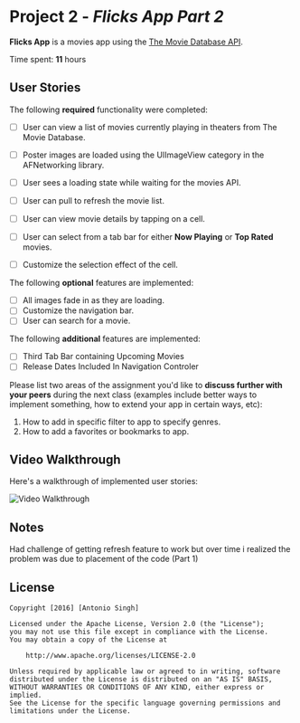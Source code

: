 # Project 2  - *Flicks App Part 2*

**Flicks App** is a movies app using the [The Movie Database API](http://docs.themoviedb.apiary.io/#).

Time spent: **11** hours 

## User Stories

The following **required** functionality were completed:

- [ ] User can view a list of movies currently playing in theaters from The Movie Database.
- [ ] Poster images are loaded using the UIImageView category in the AFNetworking library.
- [ ] User sees a loading state while waiting for the movies API.
- [ ] User can pull to refresh the movie list.
- [ ] User can view movie details by tapping on a cell.
- [ ] User can select from a tab bar for either **Now Playing** or **Top Rated** movies.
- [ ] Customize the selection effect of the cell.


The following **optional** features are implemented:

- [ ] All images fade in as they are loading.
- [ ] Customize the navigation bar.
- [ ] User can search for a movie.

The following **additional** features are implemented:

- [ ] Third Tab Bar containing Upcoming Movies
- [ ] Release Dates Included In Navigation Controler

Please list two areas of the assignment you'd like to **discuss further with your peers** during the next class (examples include better ways to implement something, how to extend your app in certain ways, etc):

1. How to add in specific filter to app to specify genres.
2. How to add a favorites or bookmarks to app.

## Video Walkthrough 

Here's a walkthrough of implemented user stories:

<img src='http://i.imgur.com/ZNJ7wiL.gif' title='Video Walkthrough' width='' alt='Video Walkthrough' />

## Notes

Had challenge of getting refresh feature to work but over time i realized the problem was due to placement of the code (Part 1)

## License

    Copyright [2016] [Antonio Singh]

    Licensed under the Apache License, Version 2.0 (the "License");
    you may not use this file except in compliance with the License.
    You may obtain a copy of the License at

        http://www.apache.org/licenses/LICENSE-2.0

    Unless required by applicable law or agreed to in writing, software
    distributed under the License is distributed on an "AS IS" BASIS,
    WITHOUT WARRANTIES OR CONDITIONS OF ANY KIND, either express or implied.
    See the License for the specific language governing permissions and
    limitations under the License.

